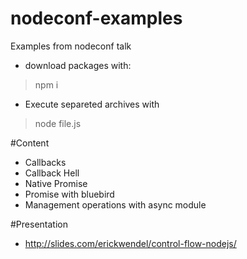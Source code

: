 # nodeconf-examples
Examples from nodeconf talk

 - download packages with: 
> npm i

 - Execute separeted archives with 
> node file.js

#Content

  - Callbacks
  - Callback Hell
  - Native Promise
  - Promise with bluebird
  - Management operations with async module
  
#Presentation
  - <a href="http://slides.com/erickwendel/control-flow-nodejs/fullscreen">http://slides.com/erickwendel/control-flow-nodejs/</a>
  
